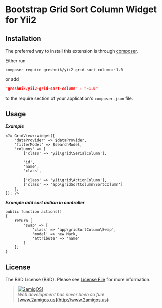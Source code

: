 Bootstrap Grid Sort Column Widget for Yii2
====================================


Installation
------------
The preferred way to install this extension is through [composer](http://getcomposer.org/download/).

Either run

```
composer require greshnik/yii2-grid-sort-column:~1.0
```
or add

```json
"greshnik/yii2-grid-sort-column" : "~1.0"
```

to the require section of your application's `composer.json` file.

Usage
-----

***Example***

```
<?= GridView::widget([
    'dataProvider' => $dataProvider,
    'filterModel' => $searchModel,
    'columns' => [
        ['class' => 'yii\grid\SerialColumn'],

        'id',
        'name',
        'class',

        ['class' => 'yii\grid\ActionColumn'],
        ['class' => 'app\gridSortColumn\SortColumn']
    ],
]); ?>
```  
***Example add sort action in controller***

```  
public function actions()
{
    return [
        'swap' => [
            'class' => 'app\gridSortColumn\Swap',
            'model' => new Mark,
            'attribute' => 'name'
        ]
    ];
}
```

License
-------

The BSD License (BSD). Please see [License File](LICENSE.md) for more information.


> [![2amigOS!](http://www.gravatar.com/avatar/55363394d72945ff7ed312556ec041e0.png)](http://www.2amigos.us)  
<i>Web development has never been so fun!</i>  
[www.2amigos.us](http://www.2amigos.us)
